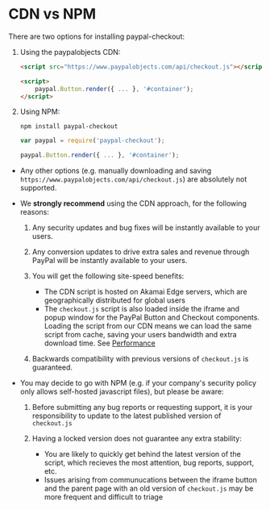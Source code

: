 # CDN vs NPM

There are two options for installing paypal-checkout:

1. Using the paypalobjects CDN:

   ```html
   <script src="https://www.paypalobjects.com/api/checkout.js"></script>
   
   <script>
       paypal.Button.render({ ... }, '#container');
   </script>
   ```

2. Using NPM:

   ```shell
   npm install paypal-checkout
   ```

   ```javascript
   var paypal = require('paypal-checkout');
   
   paypal.Button.render({ ... }, '#container');
   ```
   
- Any other options (e.g. manually downloading and saving `https://www.paypalobjects.com/api/checkout.js`) are absolutely not supported.
   
- We **strongly recommend** using the CDN approach, for the following reasons:

    1. Any security updates and bug fixes will be instantly available to your users.

    2. Any conversion updates to drive extra sales and revenue through PayPal will be instantly available to your users.

    3. You will get the following site-speed benefits:
       - The CDN script is hosted on Akamai Edge servers, which are geographically distributed for global users
       - The `checkout.js` script is also loaded inside the iframe and popup window for the PayPal Button and Checkout components.
         Loading the script from our CDN means we can load the same script from cache, saving your users bandwidth and extra download time. See [Performance](/performance.md)

    4. Backwards compatibility with previous versions of `checkout.js` is guaranteed.

- You may decide to go with NPM (e.g. if your company's security policy only allows self-hosted javascript files), but please be aware:

    1. Before submitting any bug reports or requesting support, it is your responsibility to update to the latest published version of `checkout.js`

    2. Having a locked version does not guarantee any extra stability:
       - You are likely to quickly get behind the latest version of the script, which recieves the most attention, bug reports, support, etc.
       - Issues arising from communucations between the iframe button and the parent page with an old version of `checkout.js` may be more frequent and difficult to triage
